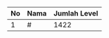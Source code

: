 | No | Nama            | Jumlah Level |
|----|-----------------|--------------|
| 1  | #    |    1422        |
